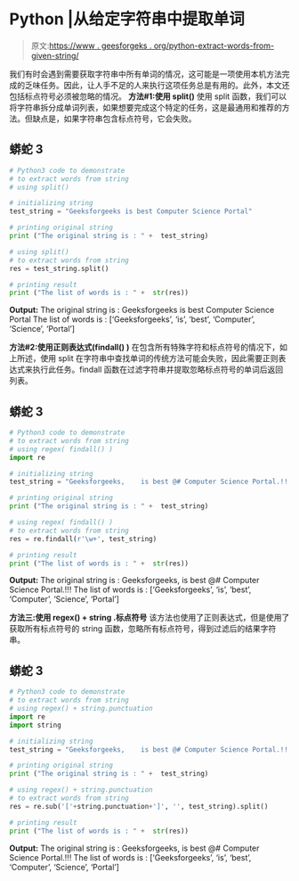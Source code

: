 # Python |从给定字符串中提取单词

> 原文:[https://www . geesforgeks . org/python-extract-words-from-given-string/](https://www.geeksforgeeks.org/python-extract-words-from-given-string/)

我们有时会遇到需要获取字符串中所有单词的情况，这可能是一项使用本机方法完成的乏味任务。因此，让人手不足的人来执行这项任务总是有用的。此外，本文还包括标点符号必须被忽略的情况。
**方法#1:使用 split()**
使用 split 函数，我们可以将字符串拆分成单词列表，如果想要完成这个特定的任务，这是最通用和推荐的方法。但缺点是，如果字符串包含标点符号，它会失败。

## 蟒蛇 3

```py
# Python3 code to demonstrate
# to extract words from string
# using split()

# initializing string 
test_string = "Geeksforgeeks is best Computer Science Portal"

# printing original string
print ("The original string is : " +  test_string)

# using split()
# to extract words from string
res = test_string.split()

# printing result
print ("The list of words is : " +  str(res))
```

**Output:** The original string is : Geeksforgeeks is best Computer Science Portal The list of words is : [‘Geeksforgeeks’, ‘is’, ‘best’, ‘Computer’, ‘Science’, ‘Portal’]  

**方法#2:使用正则表达式(findall() )**
在包含所有特殊字符和标点符号的情况下，如上所述，使用 split 在字符串中查找单词的传统方法可能会失败，因此需要正则表达式来执行此任务。findall 函数在过滤字符串并提取忽略标点符号的单词后返回列表。

## 蟒蛇 3

```py
# Python3 code to demonstrate
# to extract words from string
# using regex( findall() )
import re

# initializing string 
test_string = "Geeksforgeeks,    is best @# Computer Science Portal.!!!"

# printing original string
print ("The original string is : " +  test_string)

# using regex( findall() )
# to extract words from string
res = re.findall(r'\w+', test_string)

# printing result
print ("The list of words is : " +  str(res))
```

**Output:** The original string is : Geeksforgeeks, is best @# Computer Science Portal.!!! The list of words is : [‘Geeksforgeeks’, ‘is’, ‘best’, ‘Computer’, ‘Science’, ‘Portal’]  

**方法三:使用 regex() + string .标点符号**
该方法也使用了正则表达式，但是使用了获取所有标点符号的 string 函数，忽略所有标点符号，得到过滤后的结果字符串。

## 蟒蛇 3

```py
# Python3 code to demonstrate
# to extract words from string
# using regex() + string.punctuation
import re
import string

# initializing string 
test_string = "Geeksforgeeks,    is best @# Computer Science Portal.!!!"

# printing original string
print ("The original string is : " +  test_string)

# using regex() + string.punctuation
# to extract words from string
res = re.sub('['+string.punctuation+']', '', test_string).split()

# printing result
print ("The list of words is : " +  str(res))
```

**Output:** The original string is : Geeksforgeeks, is best @# Computer Science Portal.!!! The list of words is : [‘Geeksforgeeks’, ‘is’, ‘best’, ‘Computer’, ‘Science’, ‘Portal’]